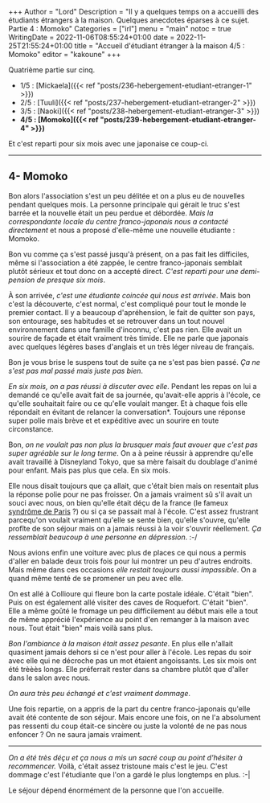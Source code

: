 +++
Author = "Lord"
Description = "Il y a quelques temps on a accueilli des étudiants étrangers à la maison. Quelques anecdotes éparses à ce sujet. Partie 4 : Momoko"
Categories = ["irl"]
menu = "main"
notoc = true
WritingDate = 2022-11-06T08:55:24+01:00
date = 2022-11-25T21:55:24+01:00
title = "Accueil d'étudiant étranger à la maison 4/5 : Momoko"
editor = "kakoune"
+++

Quatrième partie sur cinq.
  - 1/5 : [Mickaela]({{< ref "posts/236-hebergement-etudiant-etranger-1" >}})
  - 2/5 : [Tuuli]({{< ref "posts/237-hebergement-etudiant-etranger-2" >}})
  - 3/5 : [Naoki]({{< ref "posts/238-hebergement-etudiant-etranger-3" >}})
  - **4/5 : [Momoko]({{< ref "posts/239-hebergement-etudiant-etranger-4" >}})**

Et c'est reparti pour six mois avec une japonaise ce coup-ci.

--------------------

## 4- Momoko
Bon alors l'association s'est un peu délitée et on a plus eu de nouvelles pendant quelques mois.
La personne principale qui gérait le truc s'est barrée et la nouvelle était un peu perdue et débordée.
*Mais la correspondante locale du centre franco-japonais nous a contacté directement* et nous a proposé d'elle-même une nouvelle étudiante : Momoko.

Bon vu comme ça s'est passé jusqu'à présent, on a pas fait les difficiles, même si l'association a été zappée, le centre franco-japonais semblait plutôt sérieux et tout donc on a accepté direct.
*C'est reparti pour une demi-pension de presque six mois*.

À son arrivée, *c'est une étudiante coincée qui nous est arrivée*.
Mais bon c'est la découverte, c'est normal, c'est compliqué pour tout le monde le premier contact.
Il y a beaucoup d'apréhension, le fait de quitter son pays, son entourage, ses habitudes et se retrouver dans un tout nouvel environnement dans une famille d'inconnu, c'est pas rien.
Elle avait un sourire de façade et était vraiment très timide.
Elle ne parle que japonais avec quelques légères bases d'anglais et un très léger niveau de français.

Bon je vous brise le suspens tout de suite ça ne s'est pas bien passé.
*Ça ne s'est pas mal passé mais juste pas bien*.

*En six mois, on a pas réussi à discuter avec elle*.
Pendant les repas on lui a demandé ce qu'elle avait fait de sa journée, qu'avait-elle appris à l'école, ce qu'elle souhaitait faire ou ce qu'elle voulait manger.
Et à chaque fois elle répondait en évitant de relancer la conversation*.
Toujours une réponse super polie mais brève et et expéditive avec un sourire en toute circonstance.

Bon, *on ne voulait pas non plus la brusquer mais faut avouer que c'est pas super agréable sur le long terme*.
On a à peine réussir à apprendre qu'elle avait travaillé à Disneyland Tokyo, que sa mère faisait du doublage d'animé pour enfant.
Mais pas plus que cela.
En six mois.

Elle nous disait toujours que ça allait, que c'était bien mais on resentait plus la réponse polie pour ne pas froisser.
On a jamais vraiment sû s'il avait un souci avec nous, on bien qu'elle était déçu de la france (le fameux [syndrôme de Paris](https://fr.wikipedia.org/wiki/Syndrome_de_Paris) ?) ou si ça se passait mal à l'école.
C'est assez frustrant parcequ'on voulait vraiment qu'elle se sente bien, qu'elle s'ouvre, qu'elle profîte de son séjour mais on a jamais réussi à la voir s'ouvrir réellement.
*Ça ressemblait beaucoup à une personne en dépression*. :-/

Nous avions enfin une voiture avec plus de places ce qui nous a permis d'aller en balade deux trois fois pour lui montrer un peu d'autres endroits.
Mais même dans ces occasions *elle restait toujours aussi impassible*.
On a quand même tenté de se promener un peu avec elle.

On est allé à Collioure qui fleure bon la carte postale idéale.
C'était "bien".
Puis on est également allé visiter des caves de Roquefort.
C'était "bien".
Elle a même goûté le fromage un peu difficilement au début mais elle a tout de même apprécié l'expérience au point d'en remanger à la maison avec nous.
Tout était "bien" mais voilà sans plus.

*Bon l'ambiance à la maison était assez pesante*.
En plus elle n'allait quasiment jamais dehors si ce n'est pour aller à l'école.
Les repas du soir avec elle qui ne décroche pas un mot étaient angoissants.
Les six mois ont été trèèès longs.
Elle préferrait rester dans sa chambre plutôt que d'aller dans le salon avec nous.

*On aura très peu échangé et c'est vraiment dommage*.

Une fois repartie, on a appris de la part du centre franco-japonais qu'elle avait été contente de son séjour.
Mais encore une fois, on ne l'a absolument pas ressenti du coup était-ce sincère ou juste la volonté de ne pas nous enfoncer ?
On ne saura jamais vraiment.

-----------

*On a été très déçu et ça nous a mis un sacré coup au point d'hésiter à recommencer.*
Voilà, c'était assez tristoune mais c'est le jeu.
C'est dommage c'est l'étudiante que l'on a gardé le plus longtemps en plus. :-|

Le séjour dépend énormément de la personne que l'on accueille.
